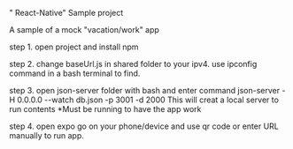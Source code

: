 " React-Native" Sample project

A sample of a mock "vacation/work" app

step 1. open project and install npm

step 2. change baseUrl.js in shared folder to your ipv4. use ipconfig command in a bash terminal to find.

step 3. open json-server folder with bash and enter command json-server -H 0.0.0.0 --watch db.json -p 3001 -d 2000
This will creat a local server to run contents \*Must be running to have the app work

step 4. open expo go on your phone/device and use qr code or enter URL manually to run app.

